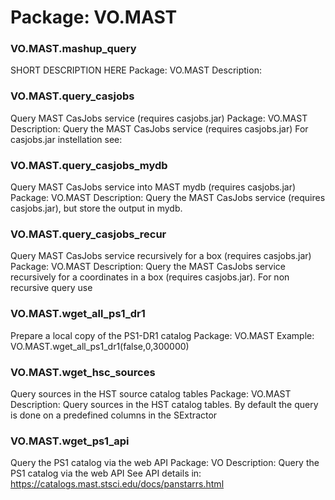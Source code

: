 # Package: VO.MAST


### VO.MAST.mashup_query

SHORT DESCRIPTION HERE Package: VO.MAST Description:


### VO.MAST.query_casjobs

Query MAST CasJobs service (requires casjobs.jar) Package: VO.MAST Description: Query the MAST CasJobs service (requires casjobs.jar) For casjobs.jar instellation see:


### VO.MAST.query_casjobs_mydb

Query MAST CasJobs service into MAST mydb (requires casjobs.jar) Package: VO.MAST Description: Query the MAST CasJobs service (requires casjobs.jar), but store the output in mydb.


### VO.MAST.query_casjobs_recur

Query MAST CasJobs service recursively for a box (requires casjobs.jar) Package: VO.MAST Description: Query the MAST CasJobs service recursively for a coordinates in a box (requires casjobs.jar). For non recursive query use


### VO.MAST.wget_all_ps1_dr1

Prepare a local copy of the PS1-DR1 catalog Package: VO.MAST Example: VO.MAST.wget_all_ps1_dr1(false,0,300000)


### VO.MAST.wget_hsc_sources

Query sources in the HST source catalog tables Package: VO.MAST Description: Query sources in the HST catalog tables. By default the query is done on a predefined columns in the SExtractor


### VO.MAST.wget_ps1_api

Query the PS1 catalog via the web API Package: VO Description: Query the PS1 catalog via the web API See API details in: https://catalogs.mast.stsci.edu/docs/panstarrs.html


